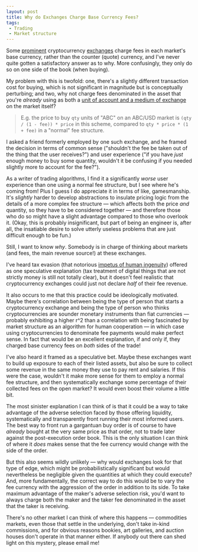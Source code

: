 ```yaml
---
layout: post
title: Why do Exchanges Charge Base Currency Fees?
tags:
 - Trading
 - Market structure
---
```


Some [prominent](https://www.binance.com/) cryptocurrency 
[exchanges](https://bitso.com/) charge fees in each market's base currency, 
rather than the counter (quote) currency, and I've never quite gotten a 
satisfactory answer as to why. More confusingly, they only do so on one side of 
the book (when buying).

My problem with this is twofold: one, there's a slightly different transaction
cost for buying, which is not significant in magnitude but is conceptually 
perturbing; and two, why not charge fees denominated in the asset that you're 
_already_ using as both a 
[unit of account and a medium of exchange](https://www.imf.org/external/pubs/ft/fandd/2012/09/basics.htm)
on the market itself?

> E.g. the price to buy `qty` units of "ABC" on an ABC/USD market is 
  `(qty / (1 - fee)) * price` in this scheme, compared to 
  `qty * price * (1 + fee)` in a "normal" fee structure.
  

I asked a friend formerly employed by one such exchange, and he framed the 
decision in terms of common sense ("shouldn't the fee be taken out of the thing
that the user receives?") and user experience ("if you have _just_ enough money
to buy some quantity, wouldn't it be confusing if you needed slightly more to 
account for the fee?"). 

As a writer of trading algorithms, I find it a significantly _worse_ user 
experience than one using a normal fee structure, but I see where he's 
coming from! Plus I guess I do appreciate it in terms of like, gamesmanship.
It's _slightly_ harder to develop abstractions to insulate pricing logic from 
the details of a more complex fee structure — which affects both the price _and_ 
quantity, so they have to be considered together — and therefore those who do so 
might have a slight advantage compared to those who overlook it. (Okay, this is 
probably insignificant, but part of being an engineer is, after all, the 
insatiable desire to solve utterly useless problems that are just difficult 
enough to be fun.)

Still, I want to know _why_. Somebody is in charge of thinking about markets 
(and fees, the main revenue source!) at these exchanges.

I've heard tax evasion (that notorious 
[impetus of human ingenuity](https://www.researchgate.net/publication/329773795_Jeanne_Calment_the_secret_of_longevity))
offered as one speculative explanation (tax treatment of digital things that are 
not strictly money is still not totally clear), but it doesn't feel realistic 
that cryptocurrency exchanges could just not declare _half_ of their fee revenue.

It also occurs to me that this practice could be ideologically motivated. Maybe 
there's correlation between being the type of person that starts a cryptocurrency
exchange and being the type of person who thinks cryptocurrencies are sounder 
monetary instruments than fiat currencies — probably exhibiting a higher r^2
than a correlation with being fascinated by market structure as an algorithm 
for human cooperation — in which case using cryptocurrencies to denominate fee 
payments would make perfect sense. In fact that would be an excellent 
explanation, if and only if, they charged base currency fees on _both_ sides of
the trade!

I've also heard it framed as a speculative bet. Maybe these exchanges want 
to build up exposure to each of their listed assets, but also be sure to collect 
some revenue in the same money they use to pay rent and salaries. If this were
the case, wouldn't it make more sense for them to employ a normal fee structure,
and then systematically exchange some percentage of their collected fees on the
open market? It would even boost their volume a little bit.

The most sinister explanation I can think of is that it could be a way to take 
advantage of the adverse selection faced by those offering liquidity, 
systematically and transparently front running their most informed users. The 
best way to front run a gargantuan buy order is of course to have _already_ 
bought at the very same price as that order, not to trade later against the 
post-execution order book. This is the only situation I can think of where it 
_does_ makes sense that the fee currency would change with the side of the order.

But this also seems wildly unlikely — why would exchanges look for that type of 
edge, which might be probabilistically significant but would nevertheless be 
negligible given the quantities at which they could execute? And, more 
fundamentally, the correct way to do this would be to vary the fee currency with
the aggression of the order in addition to its side. To take maximum advantage 
of the maker's adverse selection risk, you'd want to always charge both the 
maker and the taker fee denominated in the asset that the taker is receiving. 

There's no other market I can think of where this happens — commodities markets, 
even those that settle in the underlying, don't take in-kind commissions, and 
for obvious reasons bookies, art galleries, and auction houses don't operate in
that manner either. If anybody out there can shed light on this mystery, please
email me!
